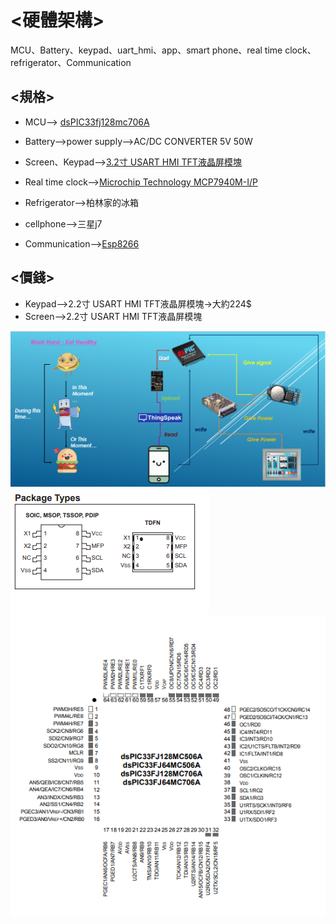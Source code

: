 # <硬體架構>
MCU、Battery、keypad、uart_hmi、app、smart phone、real time clock、refrigerator、Communication
## <規格>
*   MCU--> [dsPIC33fj128mc706A](http://ww1.microchip.com/downloads/en/DeviceDoc/70594d.pdf)
   
*   Battery-->power supply-->AC/DC CONVERTER 5V 50W

*   Screen、Keypad-->[3.2寸 USART HMI TFT液晶屏模塊](https://item.taobao.com/item.htm?spm=a230r.1.14.1.5b7d3f54I5B5Wd&id=561727164788&ns=1&abbucket=3#detail)
   
*   Real time clock-->[Microchip Technology MCP7940M-I/P](http://ww1.microchip.com/downloads/en/devicedoc/20002292b.pdf)
   
*   Refrigerator-->柏林家的冰箱
   
*   cellphone-->三星j7

*   Communication-->[Esp8266](https://uge-one.com/esp8266-serial-wifi-module-egypt.html)
## <價錢>

*   Keypad-->2.2寸 USART HMI TFT液晶屏模塊->大約224$
*   Screen-->2.2寸 USART HMI TFT液晶屏模塊
   
  ![硬體架構](https://github.com/midterm2/fresh_food/blob/1105104230-EEEEEEsp8266666/image/%E5%B9%BC%E9%AB%94%E6%9E%B6%E6%A7%8B.png)
  ![RTC接線圖](https://github.com/midterm2/fresh_food/blob/1105104230-RTC/image/RTC%E6%8E%A5%E7%B7%9A%E5%9C%96.png) 
  ![dsPIC33fj128mc706A](https://github.com/midterm2/fresh_food/blob/1105104230-RTC/image/MCU%E6%8E%A5%E7%B7%9A%E5%9C%96.png)
